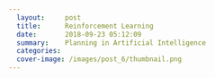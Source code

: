 ```yaml
---
  layout:     post
  title:      Reinforcement Learning
  date:       2018-09-23 05:12:09
  summary:    Planning in Artificial Intelligence
  categories: 
  cover-image: /images/post_6/thumbnail.png
---
```

